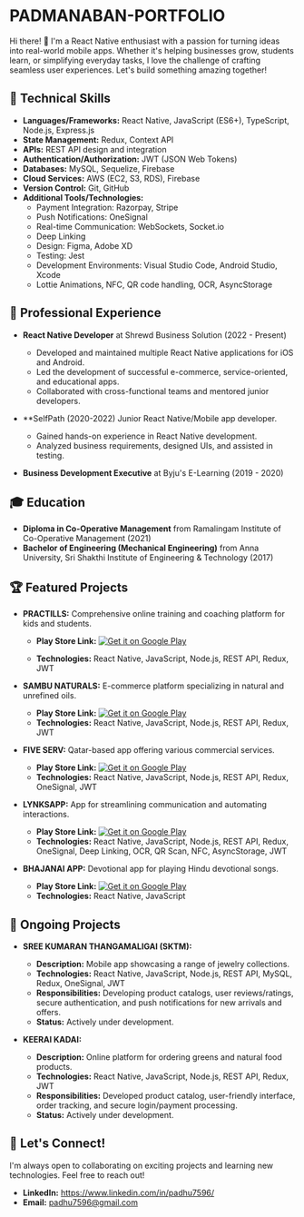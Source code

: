 # PADMANABAN-PORTFOLIO

Hi there! 👋 I'm a React Native enthusiast with a passion for turning ideas into real-world mobile apps. Whether it's helping businesses grow, students learn, or simplifying everyday tasks, I love the challenge of crafting seamless user experiences. Let's build something amazing together!

## 🚀 Technical Skills

* **Languages/Frameworks:** React Native, JavaScript (ES6+), TypeScript, Node.js, Express.js
* **State Management:** Redux, Context API
* **APIs:** REST API design and integration
* **Authentication/Authorization:** JWT (JSON Web Tokens)
* **Databases:** MySQL, Sequelize, Firebase
* **Cloud Services:** AWS (EC2, S3, RDS), Firebase
* **Version Control:** Git, GitHub
* **Additional Tools/Technologies:**
    * Payment Integration: Razorpay, Stripe
    * Push Notifications: OneSignal
    * Real-time Communication: WebSockets, Socket.io
    * Deep Linking
    * Design: Figma, Adobe XD
    * Testing: Jest
    * Development Environments: Visual Studio Code, Android Studio, Xcode
    * Lottie Animations, NFC, QR code handling, OCR, AsyncStorage

## 💼 Professional Experience

* **React Native Developer** at Shrewd Business Solution (2022 - Present)
    * Developed and maintained multiple React Native applications for iOS and Android.
    * Led the development of successful e-commerce, service-oriented, and educational apps.
    * Collaborated with cross-functional teams and mentored junior developers.

* **SelfPath (2020-2022) Junior React Native/Mobile app developer.
    * Gained hands-on experience in React Native development.
    * Analyzed business requirements, designed UIs, and assisted in testing.

* **Business Development Executive** at Byju's E-Learning (2019 - 2020)

## 🎓 Education

* **Diploma in Co-Operative Management** from Ramalingam Institute of Co-Operative Management (2021)
* **Bachelor of Engineering (Mechanical Engineering)** from Anna University, Sri Shakthi Institute of Engineering & Technology (2017)

## 🏆 Featured Projects

* **PRACTILLS:** Comprehensive online training and coaching platform for kids and students.
    * **Play Store Link:** [![Get it on Google Play](https://play.google.com/intl/en_us/badges/images/generic/en_badge_web_generic.png)](https://play.google.com/store/apps/details?id=com.shrewd.practill&hl=en)

    * **Technologies:** React Native, JavaScript, Node.js, REST API, Redux, JWT

* **SAMBU NATURALS:** E-commerce platform specializing in natural and unrefined oils.
    * **Play Store Link:** [![Get it on Google Play](https://play.google.com/intl/en_us/badges/images/generic/en_badge_web_generic.png)](https://play.google.com/store/search?q=sambu+naturals&c=apps&hl=en)
    * **Technologies:** React Native, JavaScript, Node.js, REST API, Redux, JWT

* **FIVE SERV:** Qatar-based app offering various commercial services.
    * **Play Store Link:** [![Get it on Google Play](https://play.google.com/intl/en_us/badges/images/generic/en_badge_web_generic.png)](https://play.google.com/store/apps/details?id=com.shrewd.fiveserv&hl=en)
    * **Technologies:** React Native, JavaScript, Node.js, REST API, Redux, OneSignal, JWT

* **LYNKSAPP:** App for streamlining communication and automating interactions.
    * **Play Store Link:** [![Get it on Google Play](https://play.google.com/intl/en_us/badges/images/generic/en_badge_web_generic.png)](https://play.google.com/store/apps/details?id=com.shrewd.lynksapp&hl=en)
    * **Technologies:** React Native, JavaScript, Node.js, REST API, Redux, OneSignal, Deep Linking, OCR, QR Scan, NFC, AsyncStorage, JWT

* **BHAJANAI APP:** Devotional app for playing Hindu devotional songs.
    * **Play Store Link:** [![Get it on Google Play](https://play.google.com/intl/en_us/badges/images/generic/en_badge_web_generic.png)](https://play.google.com/store/apps/details?id=com.bhajanai&hl=en)
    * **Technologies:** React Native, JavaScript

 ## 🚧 Ongoing Projects

* **SREE KUMARAN THANGAMALIGAI (SKTM):** 
    * **Description:** Mobile app showcasing a range of jewelry collections.
    * **Technologies:** React Native, JavaScript, Node.js, REST API, MySQL, Redux, OneSignal, JWT
    * **Responsibilities:** Developing product catalogs, user reviews/ratings, secure authentication, and push notifications for new arrivals and offers.
    * **Status:** Actively under development.

* **KEERAI KADAI:** 
    * **Description:** Online platform for ordering greens and natural food products.
    * **Technologies:** React Native, JavaScript, Node.js, REST API, Redux, JWT
    * **Responsibilities:** Developed product catalog, user-friendly interface, order tracking, and secure login/payment processing.
    * **Status:** Actively under development. 


## 🤝 Let's Connect!

I'm always open to collaborating on exciting projects and learning new technologies. Feel free to reach out!

* **LinkedIn:** https://www.linkedin.com/in/padhu7596/
* **Email:** padhu7596@gmail.com

